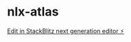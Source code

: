 # nlx-atlas

[Edit in StackBlitz next generation editor ⚡️](https://stackblitz.com/~/github.com/goldensnatch/nlx-atlas)